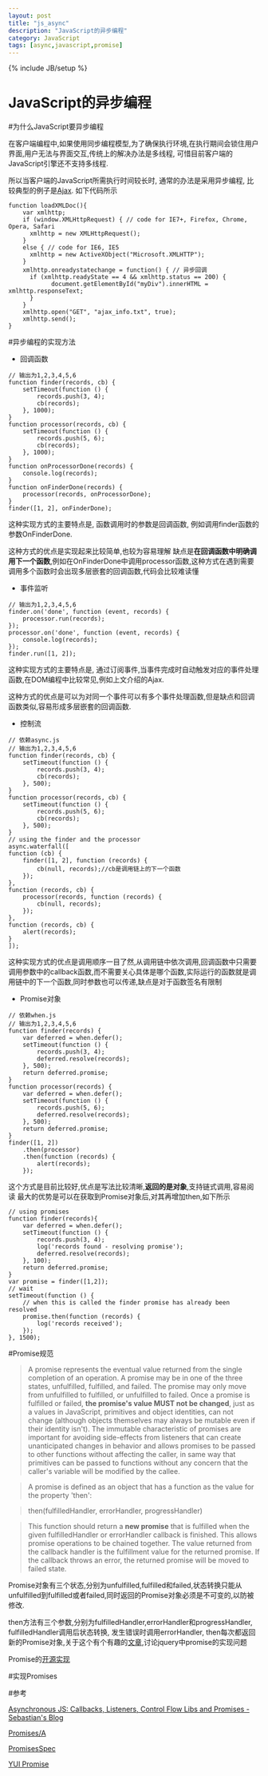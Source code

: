 ```yaml
---
layout: post
title: "js_async"
description: "JavaScript的异步编程"
category: JavaScript
tags: [async,javascript,promise]
---
```

{% include JB/setup %}

JavaScript的异步编程
===

#为什么JavaScript要异步编程

在客户端编程中,如果使用同步编程模型,为了确保执行环境,在执行期间会锁住用户界面,用户无法与界面交互,传统上的解决办法是多线程, 可惜目前客户端的JavaScript引擎还不支持多线程.

所以当客户端的JavaScript所需执行时间较长时, 通常的办法是采用异步编程, 比较典型的例子是[Ajax](http://zh.wikipedia.org/wiki/AJAX). 如下代码所示

```
function loadXMLDoc(){
    var xmlhttp;
    if (window.XMLHttpRequest) { // code for IE7+, Firefox, Chrome, Opera, Safari
      xmlhttp = new XMLHttpRequest();
    } 
    else { // code for IE6, IE5
      xmlhttp = new ActiveXObject("Microsoft.XMLHTTP");
    }
    xmlhttp.onreadystatechange = function() { // 异步回调
      if (xmlhttp.readyState == 4 && xmlhttp.status == 200) {
            document.getElementById("myDiv").innerHTML = xmlhttp.responseText;
      }
    }
    xmlhttp.open("GET", "ajax_info.txt", true);
    xmlhttp.send();
}
```

#异步编程的实现方法
* 回调函数

```
// 输出为1,2,3,4,5,6
function finder(records, cb) {
    setTimeout(function () {
        records.push(3, 4);
        cb(records);
    }, 1000);
}
function processor(records, cb) {
    setTimeout(function () {
        records.push(5, 6);
        cb(records);
    }, 1000);
}
function onProcessorDone(records) {
    console.log(records);
}
function onFinderDone(records) {
    processor(records, onProcessorDone);
}
finder([1, 2], onFinderDone);
```
这种实现方式的主要特点是, 函数调用时的参数是回调函数, 例如调用finder函数的参数OnFinderDone.

这种方式的优点是实现起来比较简单,也较为容易理解
缺点是**在回调函数中明确调用下一个函数**,例如在OnFinderDone中调用processor函数,这种方式在遇到需要调用多个函数时会出现多层嵌套的回调函数,代码会比较难读懂

* 事件监听

```
// 输出为1,2,3,4,5,6
finder.on('done', function (event, records) {
    processor.run(records);
});
processor.on('done', function (event, records) {
    console.log(records);
});
finder.run([1, 2]);
```
这种实现方式的主要特点是, 通过订阅事件,当事件完成时自动触发对应的事件处理函数,在DOM编程中比较常见,例如上文介绍的Ajax.

这种方式的优点是可以为对同一个事件可以有多个事件处理函数,但是缺点和回调函数类似,容易形成多层嵌套的回调函数.

* 控制流

```
// 依赖async.js
// 输出为1,2,3,4,5,6
function finder(records, cb) {
    setTimeout(function () {
        records.push(3, 4);
        cb(records);
    }, 500);
}
function processor(records, cb) {
    setTimeout(function () {
        records.push(5, 6);
        cb(records);
    }, 500);
}
// using the finder and the processor 
async.waterfall([
function (cb) {
    finder([1, 2], function (records) {
        cb(null, records);//cb是调用链上的下一个函数
    });
}, 
function (records, cb) {
    processor(records, function (records) {
        cb(null, records);
    });
}, 
function (records, cb) {
    alert(records);
}
]);
```
这种实现方式的优点是调用顺序一目了然,从调用链中依次调用,回调函数中只需要调用参数中的callback函数,而不需要关心具体是哪个函数,实际运行的函数就是调用链中的下一个函数,同时参数也可以传递,缺点是对于函数签名有限制

* Promise对象

```
// 依赖when.js
// 输出为1,2,3,4,5,6
function finder(records) {
    var deferred = when.defer();
    setTimeout(function () {
        records.push(3, 4);
        deferred.resolve(records);
    }, 500);
    return deferred.promise;
}
function processor(records) {
    var deferred = when.defer();
    setTimeout(function () {
        records.push(5, 6);
        deferred.resolve(records);
    }, 500);
    return deferred.promise;
}
finder([1, 2])
    .then(processor)
    .then(function (records) {
        alert(records);
    });
```
这个方式是目前比较好,优点是写法比较清晰,**返回的是对象**,支持链式调用,容易阅读
最大的优势是可以在获取到Promise对象后,对其再增加then,如下所示

```
// using promises
function finder(records){
    var deferred = when.defer();
    setTimeout(function () {
        records.push(3, 4);
        log('records found - resolving promise');
        deferred.resolve(records);
    }, 100);
    return deferred.promise;
}
var promise = finder([1,2]);
// wait 
setTimeout(function () {
    // when this is called the finder promise has already been resolved
    promise.then(function (records) {
        log('records received');        
    });
}, 1500);
```

#Promise规范
> A promise represents the eventual value returned from the single completion of an operation. A promise may be in one of the three states, unfulfilled, fulfilled, and failed. The promise may only move from unfulfilled to fulfilled, or unfulfilled to failed. Once a promise is fulfilled or failed, **the promise's value MUST not be changed**, just as a values in JavaScript, primitives and object identities, can not change (although objects themselves may always be mutable even if their identity isn't). The immutable characteristic of promises are important for avoiding side-effects from listeners that can create unanticipated changes in behavior and allows promises to be passed to other functions without affecting the caller, in same way that primitives can be passed to functions without any concern that the caller's variable will be modified by the callee.

> A promise is defined as an object that has a function as the value for the property 'then':

> then(fulfilledHandler, errorHandler, progressHandler)

> This function should return a **new promise** that is fulfilled when the given fulfilledHandler or errorHandler callback is finished. This allows promise operations to be chained together. The value returned from the callback handler is the fulfillment value for the returned promise. If the callback throws an error, the returned promise will be moved to failed state.

Promise对象有三个状态,分别为unfulfilled,fulfilled和failed,状态转换只能从unfulfilled到fulfilled或者failed,同时返回的Promise对象必须是不可变的,以防被修改.

then方法有三个参数,分别为fulfilledHandler,errorHandler和progressHandler, fulfilledHandler调用后状态转换, 发生错误时调用errorHandler, then每次都返回新的Promise对象,关于这个有个有趣的[文章](https://gist.github.com/domenic/3889970),讨论jquery中promise的实现问题

Promise的[开源实现](http://www.promisejs.org/implementations/)

#实现Promises
<script src="https://gist.github.com/agmi/9481930.js"></script>

#参考

[Asynchronous JS: Callbacks, Listeners, Control Flow Libs and Promises - Sebastian's Blog](http://sporto.github.io/blog/2012/12/09/callbacks-listeners-promises/)

[Promises/A](http://wiki.commonjs.org/wiki/Promises/A)

[PromisesSpec](http://promises-aplus.github.io/promises-spec/)

[YUI Promise](http://yuilibrary.com/yui/docs/promise/)
